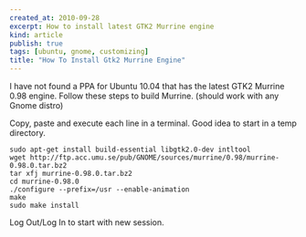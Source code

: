 ```yaml
---
created_at: 2010-09-28
excerpt: How to install latest GTK2 Murrine engine
kind: article
publish: true
tags: [ubuntu, gnome, customizing]
title: "How To Install Gtk2 Murrine Engine"
---
```


I have not found a PPA for Ubuntu 10.04 that has the latest GTK2 Murrine 0.98 engine. Follow these
steps to build Murrine. (should work with any Gnome distro)

Copy, paste and execute each line in a terminal. Good idea to start in a temp directory.

    sudo apt-get install build-essential libgtk2.0-dev intltool
    wget http://ftp.acc.umu.se/pub/GNOME/sources/murrine/0.98/murrine-0.98.0.tar.bz2
    tar xfj murrine-0.98.0.tar.bz2
    cd murrine-0.98.0
    ./configure --prefix=/usr --enable-animation
    make
    sudo make install

Log Out/Log In to start with new session. 
